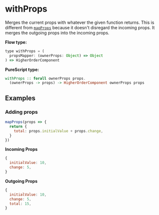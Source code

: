# withProps

Merges the current props with whatever the given function returns. This is different from [`mapProps`](api/withprops.md) because it doesn't disregard the incoming props. It merges the outgoing props into the incoming props.

**Flow type:**

```js
type withProps = (
  propsMapper: (ownerProps: Object) => Object
) => HigherOrderComponent
```

**PureScript type:**

```purescript
withProps :: forall ownerProps props.
  (ownerProps -> props) -> HigherOrderComponent ownerProps props
```

## Examples

### Adding props

```js
mapProps(props => {
  return {
    total: props.initialValue + props.change,
  }
})
```

**Incoming Props**

```js
{
  initialValue: 10,
  change: 5,
}
```

**Outgoing Props**

```js
{
  initialValue: 10,
  change: 5,
  total: 15,
}
```
